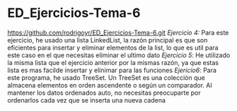 # ED_Ejercicios-Tema-6
https://github.com/rodrigoyr/ED_Ejercicios-Tema-6.git
*Ejercicio 4:*
Para este ejercicio, he usado una lista LinkedList, la razón principal es que son eficientes para insertar y eliminar elementos de la list, lo que es util para este caso en el que necesitas eliminar el ultimo dato 
*Ejercicio 5*: He utilizado la misma lista que el ejercicio anterior por la mismas razón, ya que estas lista es mas facilde insertar y elinimar para las funciones
*Ejericio6*: Para este programa, he usado TreeSet. Un TreeSet es una colección que almacena elementos en orden ascendente o según un comparador. Al mantener los datos ordenados auto, no necesitas preocuparte por ordenarlos  cada vez que se inserta una nueva cadena
